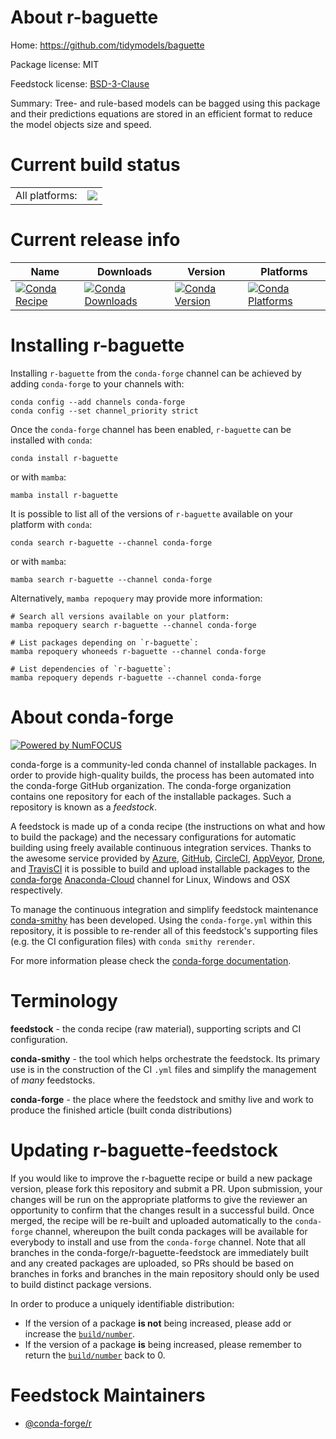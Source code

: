 About r-baguette
================

Home: https://github.com/tidymodels/baguette

Package license: MIT

Feedstock license: [BSD-3-Clause](https://github.com/conda-forge/r-baguette-feedstock/blob/master/LICENSE.txt)

Summary: Tree- and rule-based models can be bagged using this package and their predictions equations are stored in an efficient format to reduce the model objects size and speed.

Current build status
====================


<table><tr><td>All platforms:</td>
    <td>
      <a href="https://dev.azure.com/conda-forge/feedstock-builds/_build/latest?definitionId=9551&branchName=master">
        <img src="https://dev.azure.com/conda-forge/feedstock-builds/_apis/build/status/r-baguette-feedstock?branchName=master">
      </a>
    </td>
  </tr>
</table>

Current release info
====================

| Name | Downloads | Version | Platforms |
| --- | --- | --- | --- |
| [![Conda Recipe](https://img.shields.io/badge/recipe-r--baguette-green.svg)](https://anaconda.org/conda-forge/r-baguette) | [![Conda Downloads](https://img.shields.io/conda/dn/conda-forge/r-baguette.svg)](https://anaconda.org/conda-forge/r-baguette) | [![Conda Version](https://img.shields.io/conda/vn/conda-forge/r-baguette.svg)](https://anaconda.org/conda-forge/r-baguette) | [![Conda Platforms](https://img.shields.io/conda/pn/conda-forge/r-baguette.svg)](https://anaconda.org/conda-forge/r-baguette) |

Installing r-baguette
=====================

Installing `r-baguette` from the `conda-forge` channel can be achieved by adding `conda-forge` to your channels with:

```
conda config --add channels conda-forge
conda config --set channel_priority strict
```

Once the `conda-forge` channel has been enabled, `r-baguette` can be installed with `conda`:

```
conda install r-baguette
```

or with `mamba`:

```
mamba install r-baguette
```

It is possible to list all of the versions of `r-baguette` available on your platform with `conda`:

```
conda search r-baguette --channel conda-forge
```

or with `mamba`:

```
mamba search r-baguette --channel conda-forge
```

Alternatively, `mamba repoquery` may provide more information:

```
# Search all versions available on your platform:
mamba repoquery search r-baguette --channel conda-forge

# List packages depending on `r-baguette`:
mamba repoquery whoneeds r-baguette --channel conda-forge

# List dependencies of `r-baguette`:
mamba repoquery depends r-baguette --channel conda-forge
```


About conda-forge
=================

[![Powered by
NumFOCUS](https://img.shields.io/badge/powered%20by-NumFOCUS-orange.svg?style=flat&colorA=E1523D&colorB=007D8A)](https://numfocus.org)

conda-forge is a community-led conda channel of installable packages.
In order to provide high-quality builds, the process has been automated into the
conda-forge GitHub organization. The conda-forge organization contains one repository
for each of the installable packages. Such a repository is known as a *feedstock*.

A feedstock is made up of a conda recipe (the instructions on what and how to build
the package) and the necessary configurations for automatic building using freely
available continuous integration services. Thanks to the awesome service provided by
[Azure](https://azure.microsoft.com/en-us/services/devops/), [GitHub](https://github.com/),
[CircleCI](https://circleci.com/), [AppVeyor](https://www.appveyor.com/),
[Drone](https://cloud.drone.io/welcome), and [TravisCI](https://travis-ci.com/)
it is possible to build and upload installable packages to the
[conda-forge](https://anaconda.org/conda-forge) [Anaconda-Cloud](https://anaconda.org/)
channel for Linux, Windows and OSX respectively.

To manage the continuous integration and simplify feedstock maintenance
[conda-smithy](https://github.com/conda-forge/conda-smithy) has been developed.
Using the ``conda-forge.yml`` within this repository, it is possible to re-render all of
this feedstock's supporting files (e.g. the CI configuration files) with ``conda smithy rerender``.

For more information please check the [conda-forge documentation](https://conda-forge.org/docs/).

Terminology
===========

**feedstock** - the conda recipe (raw material), supporting scripts and CI configuration.

**conda-smithy** - the tool which helps orchestrate the feedstock.
                   Its primary use is in the construction of the CI ``.yml`` files
                   and simplify the management of *many* feedstocks.

**conda-forge** - the place where the feedstock and smithy live and work to
                  produce the finished article (built conda distributions)


Updating r-baguette-feedstock
=============================

If you would like to improve the r-baguette recipe or build a new
package version, please fork this repository and submit a PR. Upon submission,
your changes will be run on the appropriate platforms to give the reviewer an
opportunity to confirm that the changes result in a successful build. Once
merged, the recipe will be re-built and uploaded automatically to the
`conda-forge` channel, whereupon the built conda packages will be available for
everybody to install and use from the `conda-forge` channel.
Note that all branches in the conda-forge/r-baguette-feedstock are
immediately built and any created packages are uploaded, so PRs should be based
on branches in forks and branches in the main repository should only be used to
build distinct package versions.

In order to produce a uniquely identifiable distribution:
 * If the version of a package **is not** being increased, please add or increase
   the [``build/number``](https://docs.conda.io/projects/conda-build/en/latest/resources/define-metadata.html#build-number-and-string).
 * If the version of a package **is** being increased, please remember to return
   the [``build/number``](https://docs.conda.io/projects/conda-build/en/latest/resources/define-metadata.html#build-number-and-string)
   back to 0.

Feedstock Maintainers
=====================

* [@conda-forge/r](https://github.com/conda-forge/r/)


